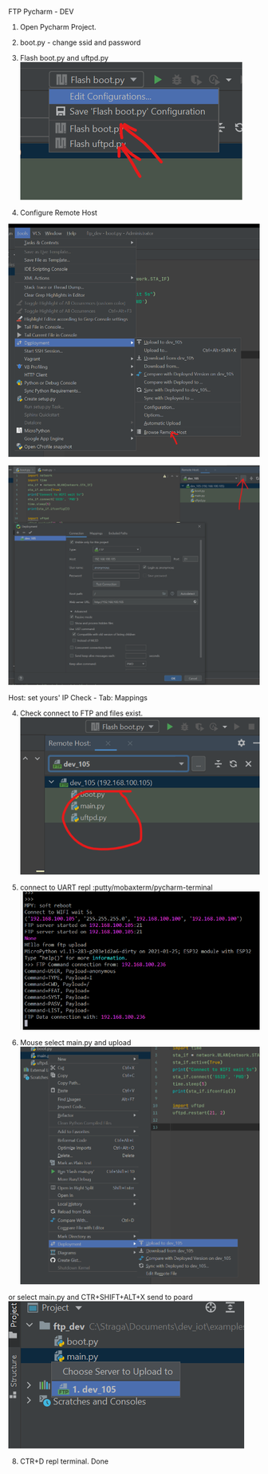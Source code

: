 FTP Pycharm - DEV


1. Open Pycharm Project.

2. boot.py - change ssid and password

3. Flash boot.py and uftpd.py
![2fca30afbb9ac43d9b762ed5204e3faa.png](./_resources/fb908fdc12624a60aee5baa6d3c18310.png)

3. Configure Remote Host

![5e46fba515faf9e97ee74e0d9d2f523d.png](./_resources/0503b6908b1a4f71ace4d9bef5780ab4.png)

![463433f79370cc2a1b4b8a760b7ab299.png](./_resources/9ebfef2b312c424493b3394a6e90e95c.png)

Host: set yours' IP
Check - Tab: Mappings

4. Check connect to FTP and files exist.
![22f7e32b649914f6dfc9862e0bf122fe.png](./_resources/d61431f840cb463d9ae870329f1a3d61.png)



5. connect to UART repl :putty/mobaxterm/pycharm-terminal
![4c558008d0d5d51b1ec1622274ad12f4.png](./_resources/be59d4a029274279ba6b8ddc692f4242.png)

7. Mouse select main.py and upload 
 ![81237a40971b764189d09f4bf1361bb4.png](./_resources/b1fa011366304355b37915acb4178ea2.png)
 
 or select main.py and CTR+SHIFT+ALT+X send to poard
 ![6e5be28df59dfbdef47712420e9ec713.png](./_resources/8d9733623c9441b6b28f8b5ad762fbd1.png)
 
8. CTR+D repl terminal. Done
